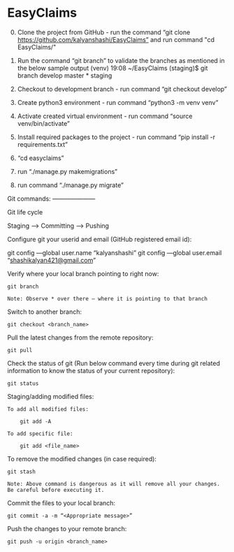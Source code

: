 # EasyClaims



   0. Clone the project from GitHub - run the command “git clone https://github.com/kalyanshashi/EasyClaims”
     and run command "cd EasyClaims/"
1. Run the command “git branch” to validate the branches as mentioned in the below sample output
          (venv) 19:08 ~/EasyClaims (staging)$ git branch
              develop
              master
             * staging

2. Checkout to development branch - run command “git checkout develop”
3. Create python3 environment - run command “python3 -m venv venv”
4. Activate created virtual environment - run command “source venv/bin/activate”
5. Install required packages to the project - run command “pip install -r requirements.txt”
  6. “cd easyclaims”
  7. run “./manage.py makemigrations”
  8. run command “./manage.py migrate”
  

Git commands:
———————

Git life cycle

Staging —> Committing —> Pushing


Configure git your userid and email (GitHub registered email id):

git config —global user.name “kalyanshashi”
git config —global user.email “shashikalyan421@gmail.com”

Verify where your local branch pointing to right now:

	git branch

	Note: Observe * over there — where it is pointing to that branch

Switch to another branch:

	git checkout <branch_name>

Pull the latest changes from the remote repository:

	git pull


Check the status of git (Run below command every time during git related information to know the status of your current repository):

	git status

Staging/adding modified files:

	To add all modified files:

		git add -A

	To add specific file:

		git add <file_name>

To remove the modified changes (in case required):

	git stash

	Note: Above command is dangerous as it will remove all your changes. Be careful before executing it.

Commit the files to your local branch:

	git commit -a -m “<Appropriate message>”

Push the changes to your remote branch:

	git push -u origin <branch_name>






 



